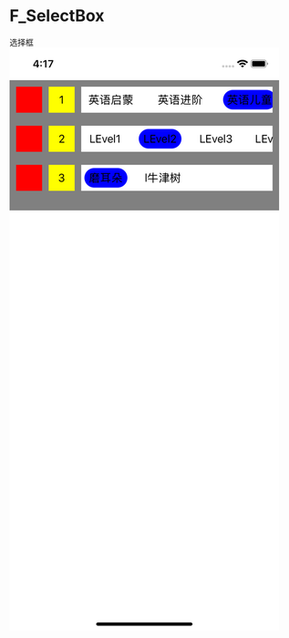# F_SelectBox
选择框
![image](https://github.com/WuMu123Love/F_SelectBox/blob/master/detailDescribe.png)
